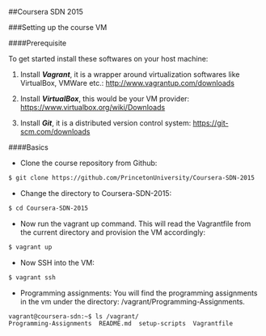 ##Coursera SDN 2015

###Setting up the course VM

####Prerequisite

To get started install these softwares on your host machine:

1. Install ***Vagrant***, it is a wrapper around virtualization softwares like VirtualBox, VMWare etc.: http://www.vagrantup.com/downloads

2. Install ***VirtualBox***, this would be your VM provider: https://www.virtualbox.org/wiki/Downloads

3. Install ***Git***, it is a distributed version control system: https://git-scm.com/downloads

####Basics

* Clone the course repository from Github:
```bash 
$ git clone https://github.com/PrincetonUniversity/Coursera-SDN-2015
```

* Change the directory to Coursera-SDN-2015:
```bash
$ cd Coursera-SDN-2015
```

* Now run the vagrant up command. This will read the Vagrantfile from the current directory and provision the VM accordingly:
```bash
$ vagrant up
```

* Now SSH into the VM:
``` bash
$ vagrant ssh
```

* Programming assignments: You will find the programming assignments in the vm under the directory: /vagrant/Programming-Assignments.
``` bash
vagrant@coursera-sdn:~$ ls /vagrant/
Programming-Assignments  README.md  setup-scripts  Vagrantfile
```
